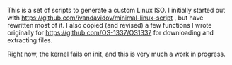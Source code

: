 This is a set of scripts to generate a custom Linux ISO. I initially started out with https://github.com/ivandavidov/minimal-linux-script , but have rewritten most of it. I also copied (and revised) a few functions I wrote originally for https://github.com/OS-1337/OS1337 for downloading and extracting files.

Right now, the kernel fails on init, and this is very much a work in progress.
